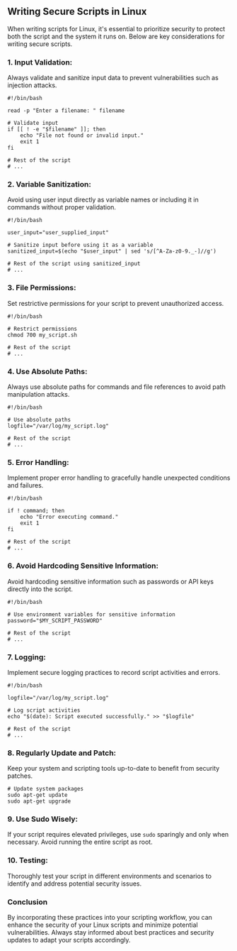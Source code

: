 ## Writing Secure Scripts in Linux
When writing scripts for Linux, it's essential to prioritize security to protect both the script and the system it runs 
on. Below are key considerations for writing secure scripts.

### 1. **Input Validation:**
Always validate and sanitize input data to prevent vulnerabilities such as injection attacks.

```
#!/bin/bash

read -p "Enter a filename: " filename

# Validate input
if [[ ! -e "$filename" ]]; then
    echo "File not found or invalid input."
    exit 1
fi

# Rest of the script
# ...
```

### 2. **Variable Sanitization:**
Avoid using user input directly as variable names or including it in commands without proper validation.

```
#!/bin/bash

user_input="user_supplied_input"

# Sanitize input before using it as a variable
sanitized_input=$(echo "$user_input" | sed 's/[^A-Za-z0-9._-]//g')

# Rest of the script using sanitized_input
# ...
```

### 3. **File Permissions:**
Set restrictive permissions for your script to prevent unauthorized access.

```
#!/bin/bash

# Restrict permissions
chmod 700 my_script.sh

# Rest of the script
# ...
```

### 4. **Use Absolute Paths:**
Always use absolute paths for commands and file references to avoid path manipulation attacks.

```
#!/bin/bash

# Use absolute paths
logfile="/var/log/my_script.log"

# Rest of the script
# ...
```

### 5. **Error Handling:**
Implement proper error handling to gracefully handle unexpected conditions and failures.

```
#!/bin/bash

if ! command; then
    echo "Error executing command."
    exit 1
fi

# Rest of the script
# ...
```

### 6. **Avoid Hardcoding Sensitive Information:**
Avoid hardcoding sensitive information such as passwords or API keys directly into the script.

```
#!/bin/bash

# Use environment variables for sensitive information
password="$MY_SCRIPT_PASSWORD"

# Rest of the script
# ...
```

### 7. **Logging:**
Implement secure logging practices to record script activities and errors.

```
#!/bin/bash

logfile="/var/log/my_script.log"

# Log script activities
echo "$(date): Script executed successfully." >> "$logfile"

# Rest of the script
# ...
```

### 8. **Regularly Update and Patch:**
Keep your system and scripting tools up-to-date to benefit from security patches.

```
# Update system packages
sudo apt-get update
sudo apt-get upgrade
```

### 9. **Use Sudo Wisely:**
If your script requires elevated privileges, use `sudo` sparingly and only when necessary. Avoid running the entire script
as root.

### 10. **Testing:**
Thoroughly test your script in different environments and scenarios to identify and address potential security issues.

### Conclusion
By incorporating these practices into your scripting workflow, you can enhance the security of your Linux scripts and 
minimize potential vulnerabilities. Always stay informed about best practices and security updates to adapt your scripts
accordingly.
